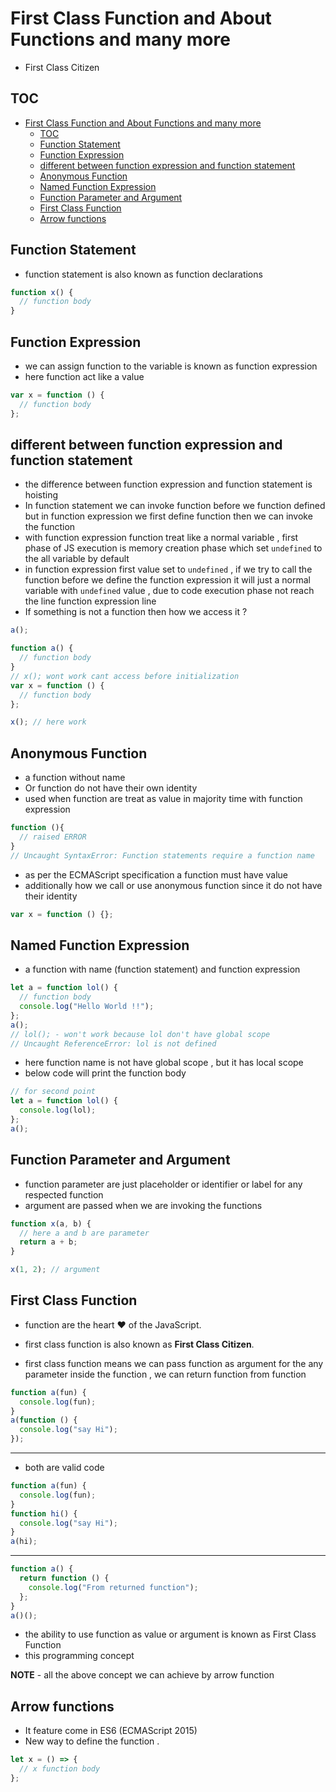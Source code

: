 # First Class Function and About Functions and many more

- First Class Citizen

## TOC

- [First Class Function and About Functions and many more](#first-class-function-and-about-functions-and-many-more)
  - [TOC](#toc)
  - [Function Statement](#function-statement)
  - [Function Expression](#function-expression)
  - [different between function expression and function statement](#different-between-function-expression-and-function-statement)
  - [Anonymous Function](#anonymous-function)
  - [Named Function Expression](#named-function-expression)
  - [Function Parameter and Argument](#function-parameter-and-argument)
  - [First Class Function](#first-class-function)
  - [Arrow functions](#arrow-functions)

## Function Statement

- function statement is also known as function declarations

```js
function x() {
  // function body
}
```

## Function Expression

- we can assign function to the variable is known as function expression
- here function act like a value

```js
var x = function () {
  // function body
};
```

## different between function expression and function statement

- the difference between function expression and function statement is hoisting
- In function statement we can invoke function before we function defined but in function expression we first define function then we can invoke the function
- with function expression function treat like a normal variable , first phase of JS execution is memory creation phase which set `undefined` to the all variable by default
- in function expression first value set to `undefined` , if we try to call the function before we define the function expression it will just a normal variable with `undefined` value , due to code execution phase not reach the line function expression line
- If something is not a function then how we access it ?

```js
a();

function a() {
  // function body
}
// x(); wont work cant access before initialization
var x = function () {
  // function body
};

x(); // here work
```

## Anonymous Function

- a function without name
- Or function do not have their own identity
- used when function are treat as value in majority time with function expression

```js
function (){
  // raised ERROR
}
// Uncaught SyntaxError: Function statements require a function name
```

- as per the ECMAScript specification a function must have value
- additionally how we call or use anonymous function since it do not have their identity

```js
var x = function () {};
```

## Named Function Expression

- a function with name (function statement) and function expression
<!-- - we can print whole function statement using function name in function -->

```js
let a = function lol() {
  // function body
  console.log("Hello World !!");
};
a();
// lol(); - won't work because lol don't have global scope
// Uncaught ReferenceError: lol is not defined
```

- here function name is not have global scope , but it has local scope
- below code will print the function body

```js
// for second point
let a = function lol() {
  console.log(lol);
};
a();
```

## Function Parameter and Argument

- function parameter are just placeholder or identifier or label for any respected function
- argument are passed when we are invoking the functions

```js
function x(a, b) {
  // here a and b are parameter
  return a + b;
}

x(1, 2); // argument
```

## First Class Function

- function are the heart ❤️ of the JavaScript.
- first class function is also known as **First Class Citizen**.

- first class function means we can pass function as argument for the any parameter inside the function , we can return function from function

```js
function a(fun) {
  console.log(fun);
}
a(function () {
  console.log("say Hi");
});
```

---

- both are valid code

```js
function a(fun) {
  console.log(fun);
}
function hi() {
  console.log("say Hi");
}
a(hi);
```

---

```js
function a() {
  return function () {
    console.log("From returned function");
  };
}
a()();
```

- the ability to use function as value or argument is known as First Class Function
- this programming concept

**NOTE** - all the above concept we can achieve by arrow function

## Arrow functions

- It feature come in ES6 (ECMAScript 2015)
- New way to define the function .

```js
let x = () => {
  // x function body
};
```
